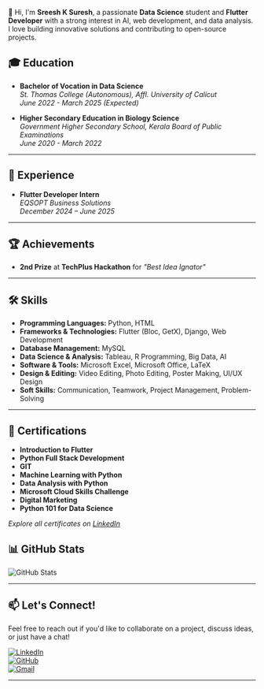 
👋 Hi, I'm **Sreesh K Suresh**, a passionate **Data Science** student and **Flutter Developer** with a strong interest in AI, web development, and data analysis. I love building innovative solutions and contributing to open-source projects.

## 🎓 **Education**
- **Bachelor of Vocation in Data Science**  
  *St. Thomas College (Autonomous), Affl. University of Calicut*  
  *June 2022 - March 2025 (Expected)*  

- **Higher Secondary Education in Biology Science**  
  *Government Higher Secondary School, Kerala Board of Public Examinations*  
  *June 2020 - March 2022*  

---

## 💼 **Experience**
- **Flutter Developer Intern**  
  *EQSOPT Business Solutions*  
  *December 2024 – June 2025*  

---

## 🏆 **Achievements**
- **2nd Prize** at **TechPlus Hackathon** for *"Best Idea Ignator"*  

---

## 🛠️ **Skills**
- **Programming Languages:** Python, HTML  
- **Frameworks & Technologies:** Flutter (Bloc, GetX), Django, Web Development  
- **Database Management:** MySQL  
- **Data Science & Analysis:** Tableau, R Programming, Big Data, AI  
- **Software & Tools:** Microsoft Excel, Microsoft Office, LaTeX  
- **Design & Editing:** Video Editing, Photo Editing, Poster Making, UI/UX Design  
- **Soft Skills:** Communication, Teamwork, Project Management, Problem-Solving  

---


## 📜 **Certifications**
- **Introduction to Flutter**  
- **Python Full Stack Development**  
- **GIT**  
- **Machine Learning with Python**  
- **Data Analysis with Python**  
- **Microsoft Cloud Skills Challenge**  
- **Digital Marketing**  
- **Python 101 for Data Science**  

*Explore all certificates on [LinkedIn](https://www.linkedin.com/in/sreesh-k-suresh/)*  

## 📊 **GitHub Stats**
![GitHub Stats](https://github-readme-stats.vercel.app/api?username=Sreeshks&show_icons=true&theme=radical)

---

## 📫 **Let's Connect!**
Feel free to reach out if you'd like to collaborate on a project, discuss ideas, or just have a chat!  

[![LinkedIn](https://img.shields.io/badge/LinkedIn-0077B5?style=for-the-badge&logo=linkedin&logoColor=white)](https://www.linkedin.com/in/sreesh-k-suresh/)  
[![GitHub](https://img.shields.io/badge/GitHub-100000?style=for-the-badge&logo=github&logoColor=white)](https://github.com/Sreeshks)  
[![Gmail](https://img.shields.io/badge/Gmail-D14836?style=for-the-badge&logo=gmail&logoColor=white)](mailto:sreeshksureshh@gmail.com)  

---
